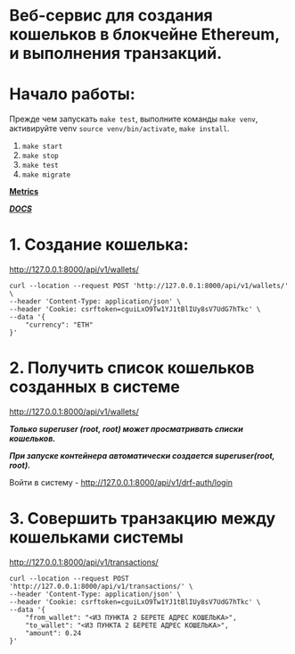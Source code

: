 # Веб-сервис для создания кошельков в блокчейне Ethereum, и выполнения транзакций.


# Начало работы:
Прежде чем запускать `make test`, выполните команды `make venv`, активируйте venv `source venv/bin/activate`, `make install`.
1. `make start`
2. `make stop`
3. `make test`
4. `make migrate`

[**Metrics**](http://127.0.0.1:8000/prometheus/metrics)

[**_DOCS_**](http://127.0.0.1:8000/api/docs/)

# 1. Создание кошелька:

http://127.0.0.1:8000/api/v1/wallets/

```
curl --location --request POST 'http://127.0.0.1:8000/api/v1/wallets/' \
--header 'Content-Type: application/json' \
--header 'Cookie: csrftoken=cguiLxO9Tw1YJ1tBlIUy8sV7UdG7hTkc' \
--data '{
    "currency": "ETH"
}'
```

# 2. Получить список кошельков созданных в системе 

http://127.0.0.1:8000/api/v1/wallets/

_**Только superuser (root, root) может просматривать списки кошельков.**_

**_При запуске контейнера автоматически создается superuser(root, root)._**

Войти в систему - http://127.0.0.1:8000/api/v1/drf-auth/login


# 3. Cовершить транзакцию между кошельками системы 

http://127.0.0.1:8000/api/v1/transactions/

```
curl --location --request POST 'http://127.0.0.1:8000/api/v1/transactions/' \
--header 'Content-Type: application/json' \
--header 'Cookie: csrftoken=cguiLxO9Tw1YJ1tBlIUy8sV7UdG7hTkc' \
--data '{
    "from_wallet": "<ИЗ ПУНКТА 2 БЕРЕТЕ АДРЕС КОШЕЛЬКА>",
    "to_wallet": "<ИЗ ПУНКТА 2 БЕРЕТЕ АДРЕС КОШЕЛЬКА>",
    "amount": 0.24
}'
```

